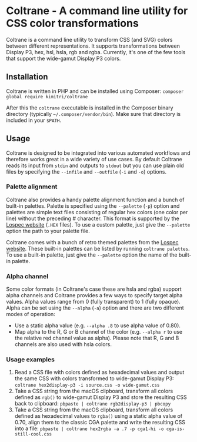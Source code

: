 # Coltrane - A command line utility for CSS color transformations

Coltrane is a command line utility to transform CSS (and SVG) colors between different representations. It supports transformations between Display P3, hex, hsl, hsla, rgb and rgba. Currently, it's one of the few tools that support the wide-gamut Display P3 colors.

## Installation

Coltrane is written in PHP and can be installed using Composer: `composer global require kimitri/coltrane`

After this the `coltrane` executable is installed in the Composer binary directory (typically `~/.composer/vendor/bin`). Make sure that directory is included in your `$PATH`.

## Usage

Coltrane is designed to be integrated into various automated workflows and therefore works great in a wide variety of use cases. By default Coltrane reads its input from `stdin` and outputs to `stdout` but you can use plain old files by specifying the `--infile` and `--outfile` (`-i` and `-o`) options.

### Palette alignment

Coltrane also provides a handy palette alignment function and a bunch of built-in palettes. Palette is specified using the `--palette` (`-p`) option and palettes are simple text files consisting of regular hex colors (one color per line) without the preceding # character. This format is supported by the [Lospec website](https://lospec.com/palette-list) (`.HEX` files). To use a custom palette, just give the `--palette` option the path to your palette file.

Coltrane comes with a bunch of retro themed palettes from the [Lospec website](https://lospec.com/palette-list). These built-in palettes can be listed by running `coltrane palettes`. To use a built-in palette, just give the `--palette` option the name of the built-in palette.

### Alpha channel

Some color formats (in Coltrane's case these are hsla and rgba) support alpha channels and Coltrane provides a few ways to specify target alpha values. Alpha values range from 0 (fully transparent) to 1 (fully opaque). Alpha can be set using the `--alpha` (`-a`) option and there are two different modes of operation:

- Use a static alpha value (e.g. `--alpha .8` to use alpha value of 0.80).
- Map alpha to the R, G or B channel of the color (e.g. `--alpha r` to use the relative red channel value as alpha). Please note that R, G and B channels are also used with hsla colors.

### Usage examples

1. Read a CSS file with colors defined as hexadecimal values and output the same CSS with colors transformed to wide-gamut Display P3: `coltrane hex2display-p3 -i source.css -o wide-gamut.css`
2. Take a CSS string from the macOS clipboard, transform all colors defined as `rgb()` to wide-gamut Display P3 and store the resulting CSS back to clipboard: `pbpaste | coltrane rgb2display-p3 | pbcopy`
3. Take a CSS string from the macOS clipboard, transform all colors defined as hexadecimal values to `rgba()` using a static alpha value of 0.70, align them to the classic CGA palette and write the resulting CSS into a file: `pbpaste | coltrane hex2rgba -a .7 -p cga1-hi -o cga-is-still-cool.css`
